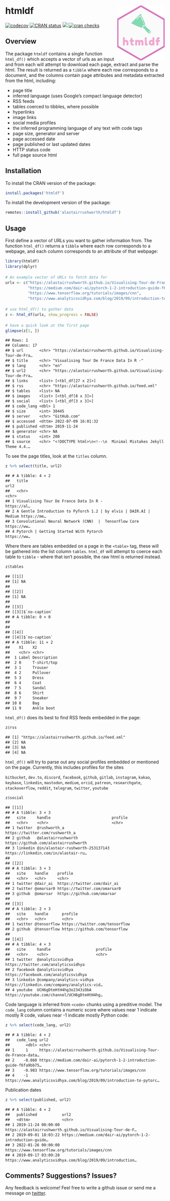
# htmldf <img src="man/figures/hex.png" align="right" width="150" />

[![codecov](https://codecov.io/gh/alastairrushworth/htmldf/branch/master/graph/badge.svg)](https://app.codecov.io/gh/alastairrushworth/htmldf)
[![CRAN
status](https://www.r-pkg.org/badges/version/htmldf)](https://CRAN.R-project.org/package=htmldf)
[![](https://cranlogs.r-pkg.org/badges/htmldf)](https://CRAN.R-project.org/package=htmldf)
[![cran
checks](https://cranchecks.info/badges/summary/htmldf)](https://cran.r-project.org/web/checks/check_results_htmldf.html)

## Overview

The package `htmldf` contains a single function `html_df()` which
accepts a vector of urls as an input and from each will attempt to
download each page, extract and parse the html. The result is returned
as a `tibble` where each row corresponds to a document, and the columns
contain page attributes and metadata extracted from the html, including:

-   page title
-   inferred language (uses Google’s compact language detector)
-   RSS feeds
-   tables coerced to tibbles, where possible
-   hyperlinks
-   image links
-   social media profiles
-   the inferred programming language of any text with code tags
-   page size, generator and server
-   page accessed date
-   page published or last updated dates
-   HTTP status code
-   full page source html

## Installation

To install the CRAN version of the package:

``` r
install.packages('htmldf')
```

To install the development version of the package:

``` r
remotes::install_github('alastairrushworth/htmldf')
```

## Usage

First define a vector of URLs you want to gather information from. The
function `html_df()` returns a `tibble` where each row corresponds to a
webpage, and each column corresponds to an attribute of that webpage:

``` r
library(htmldf)
library(dplyr)

# An example vector of URLs to fetch data for
urlx <- c("https://alastairrushworth.github.io/Visualising-Tour-de-France-data-in-R/",
          "https://medium.com/dair-ai/pytorch-1-2-introduction-guide-f6fa9bb7597c",
          "https://www.tensorflow.org/tutorials/images/cnn", 
          "https://www.analyticsvidhya.com/blog/2019/09/introduction-to-pytorch-from-scratch/")

# use html_df() to gather data
z <- html_df(urlx, show_progress = FALSE)

# have a quick look at the first page
glimpse(z[1, ])
```

    ## Rows: 1
    ## Columns: 17
    ## $ url       <chr> "https://alastairrushworth.github.io/Visualising-Tour-de-Fra…
    ## $ title     <chr> "Visualising Tour De France Data In R -"
    ## $ lang      <chr> "en"
    ## $ url2      <chr> "https://alastairrushworth.github.io/Visualising-Tour-de-Fra…
    ## $ links     <list> [<tbl_df[27 x 2]>]
    ## $ rss       <chr> "https://alastairrushworth.github.io/feed.xml"
    ## $ tables    <list> NA
    ## $ images    <list> [<tbl_df[8 x 3]>]
    ## $ social    <list> [<tbl_df[3 x 3]>]
    ## $ code_lang <dbl> 1
    ## $ size      <int> 38445
    ## $ server    <chr> "GitHub.com"
    ## $ accessed  <dttm> 2022-07-09 16:01:32
    ## $ published <dttm> 2019-11-24
    ## $ generator <chr> NA
    ## $ status    <int> 200
    ## $ source    <chr> "<!DOCTYPE html>\n<!--\n  Minimal Mistakes Jekyll Theme 4.4.…

To see the page titles, look at the `titles` column.

``` r
z %>% select(title, url2)
```

    ## # A tibble: 4 × 2
    ##   title                                                              url2       
    ##   <chr>                                                              <chr>      
    ## 1 Visualising Tour De France Data In R -                             https://al…
    ## 2 A Gentle Introduction to PyTorch 1.2 | by elvis | DAIR.AI | Medium https://me…
    ## 3 Convolutional Neural Network (CNN)  |  TensorFlow Core             https://ww…
    ## 4 Pytorch | Getting Started With Pytorch                             https://ww…

Where there are tables embedded on a page in the `<table>` tag, these
will be gathered into the list column `tables`. `html_df` will attempt
to coerce each table to `tibble` - where that isn’t possible, the raw
html is returned instead.

``` r
z$tables
```

    ## [[1]]
    ## [1] NA
    ## 
    ## [[2]]
    ## [1] NA
    ## 
    ## [[3]]
    ## [[3]]$`no-caption`
    ## # A tibble: 0 × 0
    ## 
    ## 
    ## [[4]]
    ## [[4]]$`no-caption`
    ## # A tibble: 11 × 2
    ##    X1    X2         
    ##    <chr> <chr>      
    ##  1 Label Description
    ##  2 0     T-shirt/top
    ##  3 1     Trouser    
    ##  4 2     Pullover   
    ##  5 3     Dress      
    ##  6 4     Coat       
    ##  7 5     Sandal     
    ##  8 6     Shirt      
    ##  9 7     Sneaker    
    ## 10 8     Bag        
    ## 11 9     Ankle boot

`html_df()` does its best to find RSS feeds embedded in the page:

``` r
z$rss
```

    ## [1] "https://alastairrushworth.github.io/feed.xml"
    ## [2] NA                                            
    ## [3] NA                                            
    ## [4] NA

`html_df()` will try to parse out any social profiles embedded or
mentioned on the page. Currently, this includes profiles for the sites

`bitbucket`, `dev.to`, `discord`, `facebook`, `github`, `gitlab`,
`instagram`, `kakao`, `keybase`, `linkedin`, `mastodon`, `medium`,
`orcid`, `patreon`, `researchgate`, `stackoverflow`, `reddit`,
`telegram`, `twitter`, `youtube`

``` r
z$social
```

    ## [[1]]
    ## # A tibble: 3 × 3
    ##   site     handle                           profile                             
    ##   <chr>    <chr>                            <chr>                               
    ## 1 twitter  @rushworth_a                     https://twitter.com/rushworth_a     
    ## 2 github   @alastairrushworth               https://github.com/alastairrushworth
    ## 3 linkedin @in/alastair-rushworth-253137143 https://linkedin.com/in/alastair-ru…
    ## 
    ## [[2]]
    ## # A tibble: 3 × 3
    ##   site    handle    profile                     
    ##   <chr>   <chr>     <chr>                       
    ## 1 twitter @dair_ai  https://twitter.com/dair_ai 
    ## 2 twitter @omarsar0 https://twitter.com/omarsar0
    ## 3 github  @omarsar  https://github.com/omarsar  
    ## 
    ## [[3]]
    ## # A tibble: 2 × 3
    ##   site    handle      profile                       
    ##   <chr>   <chr>       <chr>                         
    ## 1 twitter @tensorflow https://twitter.com/tensorflow
    ## 2 github  @tensorflow https://github.com/tensorflow 
    ## 
    ## [[4]]
    ## # A tibble: 4 × 3
    ##   site     handle                    profile                                    
    ##   <chr>    <chr>                     <chr>                                      
    ## 1 twitter  @analyticsvidhya          https://twitter.com/analyticsvidhya        
    ## 2 facebook @analyticsvidhya          https://facebook.com/analyticsvidhya       
    ## 3 linkedin @company/analytics-vidhya https://linkedin.com/company/analytics-vid…
    ## 4 youtube  UCH6gDteHtH4hg3o2343iObA  https://youtube.com/channel/UCH6gDteHtH4hg…

Code language is inferred from `<code>` chunks using a preditive model.
The `code_lang` column contains a numeric score where values near 1
indicate mostly R code, values near -1 indicate mostly Python code:

``` r
z %>% select(code_lang, url2)
```

    ## # A tibble: 4 × 2
    ##   code_lang url2                                                                
    ##       <dbl> <chr>                                                               
    ## 1     1     https://alastairrushworth.github.io/Visualising-Tour-de-France-data…
    ## 2    -0.860 https://medium.com/dair-ai/pytorch-1-2-introduction-guide-f6fa9bb75…
    ## 3    -0.983 https://www.tensorflow.org/tutorials/images/cnn                     
    ## 4    -1     https://www.analyticsvidhya.com/blog/2019/09/introduction-to-pytorc…

Publication dates

``` r
z %>% select(published, url2)
```

    ## # A tibble: 4 × 2
    ##   published           url2                                                      
    ##   <dttm>              <chr>                                                     
    ## 1 2019-11-24 00:00:00 https://alastairrushworth.github.io/Visualising-Tour-de-F…
    ## 2 2019-09-01 18:03:22 https://medium.com/dair-ai/pytorch-1-2-introduction-guide…
    ## 3 2022-01-26 00:00:00 https://www.tensorflow.org/tutorials/images/cnn           
    ## 4 2019-09-17 03:09:28 https://www.analyticsvidhya.com/blog/2019/09/introduction…

## Comments? Suggestions? Issues?

Any feedback is welcome! Feel free to write a github issue or send me a
message on [twitter](https://twitter.com/rushworth_a).

